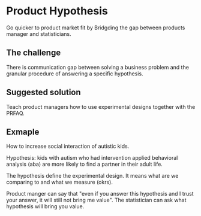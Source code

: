 # Product Hypothesis

Go quicker to product market fit by Bridgding the gap between products manager and statisticians.

## The challenge
There is communication gap between solving a business problem and the granular procedure of answering a specific hypothesis.

## Suggested solution

Teach product managers how to use experimental designs together with the PRFAQ.

## Exmaple
How to increase social interaction of autistic kids.

Hypothesis: kids with autism who had intervention applied behavioral analysis (aba) are more likely to find a partner in their adult life.

The hypothesis define the experimental design. It means what are we comparing to and what we measure (okrs).

Product manger can say that "even if you answer this hypothesis and I trust your answer, it will still not bring me value". The statistician can ask what hypothesis will bring you value.



